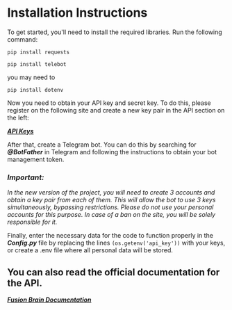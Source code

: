 # Installation Instructions

To get started, you'll need to install the required libraries. Run the following command:

```
pip install requests
```
```
pip install telebot
```
you may need to
```
pip install dotenv
```
Now you need to obtain your API key and secret key. To do this, please register on the following site and create a new key pair in the API section on the left:

***[API Keys](https://fusionbrain.ai/)***

After that, create a Telegram bot. You can do this by searching for ***@BotFather*** in Telegram and following the instructions to obtain your bot management token.

### ***Important:*** 
*In the new version of the project, you will need to create 3 accounts and obtain a key pair from each of them. This will allow the bot to use 3 keys simultaneously, bypassing restrictions. Please do not use your personal accounts for this purpose. In case of a ban on the site, you will be solely responsible for it.*

Finally, enter the necessary data for the code to function properly in the ***Config.py*** file by replacing the lines ```(os.getenv('api_key'))``` with your keys, or create a .env file where all personal data will be stored.

## You can also read the official documentation for the API.
***[Fusion Brain Documentation](https://fusionbrain.ai/docs/ru/doc/api-dokumentaciya/)***
